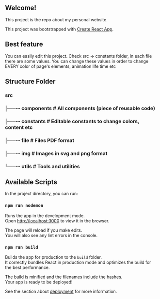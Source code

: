 ## Welcome!

This project is the repo about my personal website.

This project was bootstrapped with [Create React App](https://github.com/facebook/create-react-app).

## Best feature

You can easily edit this project.
Check src -> constants folder, in each file there are some values.
You can change these values in order to change EVERY color of page's elements, animation life time etc

## Structure Folder

### src
### ├──-- components # All components (piece of reusable code)
### ├──-- constants # Editable constants to change colors, content etc
### ├──-- file # Files PDF format
### ├──-- img # Images in svg and png format
### └──-- utils # Tools and utilities

## Available Scripts

In the project directory, you can run:

### `npm run nodemon`

Runs the app in the development mode.<br />
Open [http://localhost:3000](http://localhost:3000) to view it in the browser.

The page will reload if you make edits.<br />
You will also see any lint errors in the console.

### `npm run build`

Builds the app for production to the `build` folder.<br />
It correctly bundles React in production mode and optimizes the build for the best performance.

The build is minified and the filenames include the hashes.<br />
Your app is ready to be deployed!

See the section about [deployment](https://facebook.github.io/create-react-app/docs/deployment) for more information.
